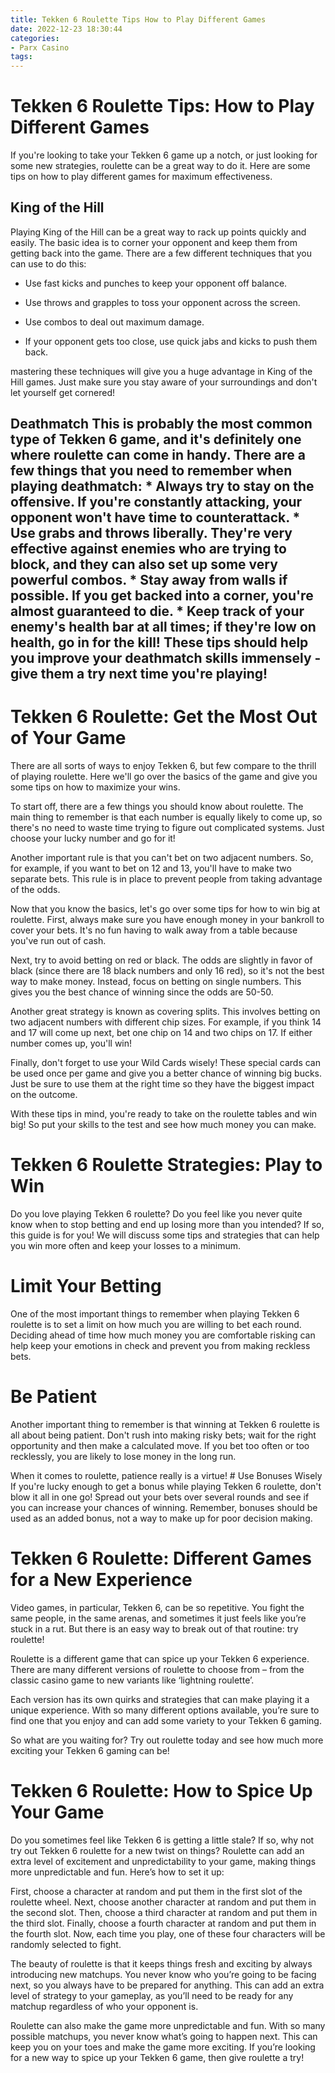 ```yaml
---
title: Tekken 6 Roulette Tips How to Play Different Games
date: 2022-12-23 18:30:44
categories:
- Parx Casino
tags:
---
```



#  Tekken 6 Roulette Tips: How to Play Different Games

If you're looking to take your Tekken 6 game up a notch, or just looking for some new strategies, roulette can be a great way to do it. Here are some tips on how to play different games for maximum effectiveness.

## King of the Hill

Playing King of the Hill can be a great way to rack up points quickly and easily. The basic idea is to corner your opponent and keep them from getting back into the game. There are a few different techniques that you can use to do this:

* Use fast kicks and punches to keep your opponent off balance.

* Use throws and grapples to toss your opponent across the screen.

* Use combos to deal out maximum damage.

* If your opponent gets too close, use quick jabs and kicks to push them back.

 mastering these techniques will give you a huge advantage in King of the Hill games. Just make sure you stay aware of your surroundings and don't let yourself get cornered!






















  ## Deathmatch This is probably the most common type of Tekken 6 game, and it's definitely one where roulette can come in handy. There are a few things that you need to remember when playing deathmatch: * Always try to stay on the offensive. If you're constantly attacking, your opponent won't have time to counterattack. * Use grabs and throws liberally. They're very effective against enemies who are trying to block, and they can also set up some very powerful combos. * Stay away from walls if possible. If you get backed into a corner, you're almost guaranteed to die. * Keep track of your enemy's health bar at all times; if they're low on health, go in for the kill! These tips should help you improve your deathmatch skills immensely - give them a try next time you're playing!

#  Tekken 6 Roulette: Get the Most Out of Your Game

There are all sorts of ways to enjoy Tekken 6, but few compare to the thrill of playing roulette. Here we'll go over the basics of the game and give you some tips on how to maximize your wins.

To start off, there are a few things you should know about roulette. The main thing to remember is that each number is equally likely to come up, so there's no need to waste time trying to figure out complicated systems. Just choose your lucky number and go for it!

Another important rule is that you can't bet on two adjacent numbers. So, for example, if you want to bet on 12 and 13, you'll have to make two separate bets. This rule is in place to prevent people from taking advantage of the odds.

Now that you know the basics, let's go over some tips for how to win big at roulette. First, always make sure you have enough money in your bankroll to cover your bets. It's no fun having to walk away from a table because you've run out of cash.

Next, try to avoid betting on red or black. The odds are slightly in favor of black (since there are 18 black numbers and only 16 red), so it's not the best way to make money. Instead, focus on betting on single numbers. This gives you the best chance of winning since the odds are 50-50.

Another great strategy is known as covering splits. This involves betting on two adjacent numbers with different chip sizes. For example, if you think 14 and 17 will come up next, bet one chip on 14 and two chips on 17. If either number comes up, you'll win!

Finally, don't forget to use your Wild Cards wisely! These special cards can be used once per game and give you a better chance of winning big bucks. Just be sure to use them at the right time so they have the biggest impact on the outcome.

With these tips in mind, you're ready to take on the roulette tables and win big! So put your skills to the test and see how much money you can make.

#  Tekken 6 Roulette Strategies: Play to Win

Do you love playing Tekken 6 roulette? Do you feel like you never quite know when to stop betting and end up losing more than you intended? If so, this guide is for you! We will discuss some tips and strategies that can help you win more often and keep your losses to a minimum.

# Limit Your Betting

One of the most important things to remember when playing Tekken 6 roulette is to set a limit on how much you are willing to bet each round. Deciding ahead of time how much money you are comfortable risking can help keep your emotions in check and prevent you from making reckless bets.

# Be Patient

Another important thing to remember is that winning at Tekken 6 roulette is all about being patient. Don't rush into making risky bets; wait for the right opportunity and then make a calculated move. If you bet too often or too recklessly, you are likely to lose money in the long run.



When it comes to roulette, patience really is a virtue! # Use Bonuses Wisely
If you're lucky enough to get a bonus while playing Tekken 6 roulette, don't blow it all in one go! Spread out your bets over several rounds and see if you can increase your chances of winning. Remember, bonuses should be used as an added bonus, not a way to make up for poor decision making.

#  Tekken 6 Roulette: Different Games for a New Experience

Video games, in particular, Tekken 6, can be so repetitive. You fight the same people, in the same arenas, and sometimes it just feels like you’re stuck in a rut. But there is an easy way to break out of that routine: try roulette!

Roulette is a different game that can spice up your Tekken 6 experience. There are many different versions of roulette to choose from – from the classic casino game to new variants like ‘lightning roulette’.

Each version has its own quirks and strategies that can make playing it a unique experience. With so many different options available, you’re sure to find one that you enjoy and can add some variety to your Tekken 6 gaming.

So what are you waiting for? Try out roulette today and see how much more exciting your Tekken 6 gaming can be!

#  Tekken 6 Roulette: How to Spice Up Your Game

Do you sometimes feel like Tekken 6 is getting a little stale? If so, why not try out Tekken 6 roulette for a new twist on things? Roulette can add an extra level of excitement and unpredictability to your game, making things more unpredictable and fun. Here’s how to set it up:

First, choose a character at random and put them in the first slot of the roulette wheel. Next, choose another character at random and put them in the second slot. Then, choose a third character at random and put them in the third slot. Finally, choose a fourth character at random and put them in the fourth slot. Now, each time you play, one of these four characters will be randomly selected to fight.

The beauty of roulette is that it keeps things fresh and exciting by always introducing new matchups. You never know who you’re going to be facing next, so you always have to be prepared for anything. This can add an extra level of strategy to your gameplay, as you’ll need to be ready for any matchup regardless of who your opponent is.

Roulette can also make the game more unpredictable and fun. With so many possible matchups, you never know what’s going to happen next. This can keep you on your toes and make the game more exciting. If you’re looking for a new way to spice up your Tekken 6 game, then give roulette a try!